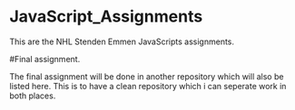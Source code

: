 # JavaScript_Assignments

This are the NHL Stenden Emmen JavaScripts assignments. 

#Final assignment. 

The final assignment will be done in another repository which will also be listed here. 
This is to have a clean repository which i can seperate work in both places. 
